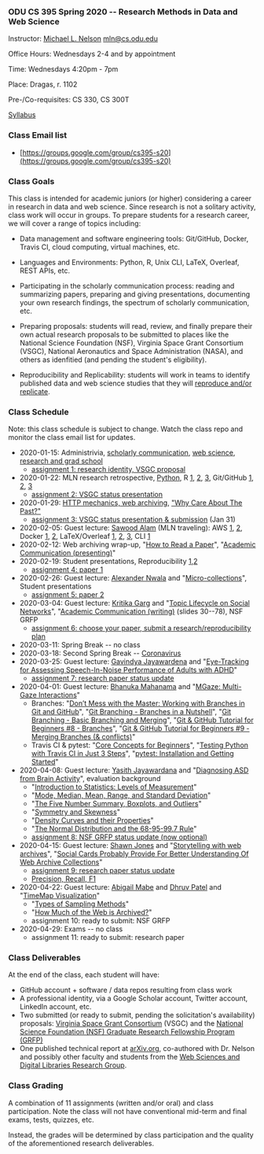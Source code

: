 ### ODU CS 395 Spring 2020 -- Research Methods in Data and Web Science
Instructor: [Michael L. Nelson](http://www.cs.odu.edu/~mln/) <mln@cs.odu.edu> 

Office Hours: Wednesdays 2-4 and by appointment

Time: Wednesdays 4:20pm - 7pm

Place: Dragas, r. 1102

Pre-/Co-requisites: CS 330, CS 300T

[Syllabus](https://raw.githubusercontent.com/phonedude/cs395-s20/master/syllabus.txt)

### Class Email list
* [https://groups.google.com/group/cs395-s20](https://groups.google.com/group/cs395-s20)

### Class Goals

This class is intended for academic juniors (or higher) considering a career in research in data and web science.  Since research is not a solitary activity, class work will occur in groups.  To prepare students for a research career, we will cover a range of topics including:

* Data management and software engineering tools: Git/GitHub, Docker, Travis CI, cloud computing, virtual machines, etc.

* Languages and Environments: Python, R, Unix CLI, LaTeX, Overleaf, REST APIs, etc.

* Participating in the scholarly communication process: reading and summarizing papers, preparing and giving presentations, documenting your own research findings, the spectrum of scholarly communication, etc.

* Preparing proposals: students will read, review, and finally prepare their own actual research proposals to be submitted to places like the National Science Foundation (NSF), Virginia Space Grant Consortium (VSGC), National Aeronautics and Space Administration (NASA), and others as idenfitied (and pending the student's eligibility).  

* Reproducibility and Replicability: students will work in teams to identify published data and web science studies that they will [reproduce and/or replicate](https://phys.org/news/2019-05-replicability-science.html). 

### Class Schedule

Note: this class schedule is subject to change.  Watch the class repo and monitor the class email list for updates.

* 2020-01-15: Administrivia, [scholarly communication](https://docs.google.com/presentation/d/1IwxSSkiDute5iwphX5_xbLly3cm85Hgo08BX1s1SlzA/edit), [web science](https://docs.google.com/presentation/d/1oGOZvGCgv9cbWKuAbxNZxm4cqxB8xk7SEKXBzeSTf5I/edit), [research and grad school](https://docs.google.com/presentation/d/1YLwdWU1VZ-WecnrLvSwp8WKIDODWcFM-_dQ7vGP2BBA/edit)
  * [assignment 1: research identity, VSGC proposal](assignments/assignment-01.md)
* 2020-01-22: MLN research retrospective, [Python](https://cs531-f19.github.io/slides/lecture-05-python.pdf), R [1](https://sites.harding.edu/fmccown/r/), [2](https://www.cs.odu.edu/~mweigle/courses/cs795/mklein-IntroR/lecture/), [3](https://www.tutorialspoint.com/r/index.htm), Git/GitHub [1](https://guides.github.com/introduction/git-handbook/), [2](https://www.youtube.com/watch?v=0fKg7e37bQE#t=4m20s), [3](https://www.cs.odu.edu/~tkennedy/cs411/s20/Public/gitIntro/index.html)
  * [assignment 2: VSGC status presentation](assignments/assignment-02.md)
* 2020-01-29: [HTTP mechanics, web archiving](slides/web-arch-memento.pptx), ["Why Care About The Past?"](https://www.slideshare.net/phonedude/why-careaboutthepast) 
  * [assignment 3: VSGC status presentation & submission](assignments/assignment-03.md) (Jan 31)
* 2020-02-05: Guest lecture: [Sawood Alam](https://twitter.com/ibnesayeed) (MLN traveling): AWS [1](https://aws.amazon.com/getting-started/tutorials/launch-a-virtual-machine/), [2](https://github.com/phonedude/cs531-f18/blob/master/slides/Setting%20up%20a%20server%20in%20AWS.pptx), Docker [1](https://www.slideshare.net/ibnesayeed/introducing-docker-application-containerization-service-orchestration), [2](https://training.play-with-docker.com/microservice-orchestration/), LaTeX/Overleaf [1](https://www.overleaf.com/learn/latex/Free_online_introduction_to_LaTeX_(part_1)), [2](https://www.overleaf.com/learn/latex/Learn_LaTeX_in_30_minutes), [3](https://github.com/oduwsdl/acm-paper-template), CLI [1](https://missing.csail.mit.edu/)
* 2020-02-12: Web archiving wrap-up, "[How to Read a Paper](http://blizzard.cs.uwaterloo.ca/keshav/home/Papers/data/07/paper-reading.pdf)", "[Academic Communication (presenting)](https://docs.google.com/presentation/d/1Ec3MHCGB99TqsRTelyy5EcjQWeLjA5v5tZl9zABadko/edit)"
* 2020-02-19: Student presentations, Reproducibility [1](https://www.slideshare.net/pgroth/ideals-and-norms-in-scholarhsip),[2](https://www.slideshare.net/carolegoble/what-is-reproducibility-the-r-brouhaha-and-how-research-objects-can-help)
  * [assignment 4: paper 1](assignments/assignment-04.md)
* 2020-02-26: Guest lecture: [Alexander Nwala](https://twitter.com/acnwala) and "[Micro-collections](https://twitter.com/acnwala/status/1180151672493862912)", Student presentations
  * [assignment 5: paper 2](assignments/assignment-05.md)
* 2020-03-04: Guest lecture: [Kritika Garg](https://twitter.com/kritika_garg) and "[Topic Lifecycle on Social Networks](https://www.slideshare.net/KritikaGarg10/ecir-2018-topic-lifecyclespptx)", "[Academic Communication (writing)](https://docs.google.com/presentation/d/1BupEndl0RBO0n37En6BEnEdv1O3myIBVxlJyj-DA5xk/edit) (slides 30--78), NSF GRFP
  * [assignment 6: choose your paper, submit a research/reproducibility plan](assignments/assignment-06.md)
* 2020-03-11: Spring Break -- no class
* 2020-03-18: Second Spring Break -- [Coronavirus](https://twitter.com/ODU/status/1237876705898852354)
* 2020-03-25: Guest lecture: [Gavindya Jayawardena](https://twitter.com/Gavindya2) and "[Eye-Tracking for Assessing Speech-In-Noise Performance of Adults with ADHD](https://docs.google.com/presentation/d/1Rx4MRgMdDqX0pTSp8hu299h_rKOlYPtig1dhWUFnrM0/edit)"
  * [assignment 7: research paper status update](assignments/assignment-07.md)
* 2020-04-01: Guest lecture: [Bhanuka Mahanama](https://twitter.com/mahanama94) and "[MGaze: Multi-Gaze Interactions](https://docs.google.com/presentation/d/1zIN_YFy1rBnfAMnR5WSw67F8xdzDkhB8nphZmDULxok/edit)"
  * Branches: "[Don’t Mess with the Master: Working with Branches in Git and GitHub](https://thenewstack.io/dont-mess-with-the-master-working-with-branches-in-git-and-github/)", "[Git Branching - Branches in a Nutshell](https://git-scm.com/book/en/v2/Git-Branching-Branches-in-a-Nutshell)", "[Git Branching - Basic Branching and Merging](https://git-scm.com/book/en/v2/Git-Branching-Basic-Branching-and-Merging)", "[Git & GitHub Tutorial for Beginners #8 - Branches](https://www.youtube.com/watch?v=QV0kVNvkMxc)", "[Git & GitHub Tutorial for Beginners #9 - Merging Branches (& conflicts)](https://www.youtube.com/watch?v=XX-Kct0PfFc)"
  * Travis CI & pytest: "[Core Concepts for Beginners](https://docs.travis-ci.com/user/for-beginners/)", "[Testing Python with Travis CI in Just 3 Steps](https://www.smartfile.com/blog/testing-python-with-travis-ci/)", "[pytest: Installation and Getting Started](https://docs.pytest.org/en/latest/getting-started.html)"
* 2020-04-08: Guest lecture: [Yasith Jayawardana](https://twitter.com/yasithmilinda) and "[Diagnosing ASD from Brain Activity](https://bit.ly/39mg3zG)", evaluation background
  * "[Introduction to Statistics: Levels of Measurement](https://www.youtube.com/watch?v=B0ABvLa_u88)"
  * "[Mode, Median, Mean, Range, and Standard Deviation](https://www.youtube.com/watch?v=mk8tOD0t8M0)"
  * "[The Five Number Summary, Boxplots, and Outliers](https://www.youtube.com/watch?v=tpToLyZibKM)"
  * "[Symmetry and Skewness](https://www.youtube.com/watch?v=pfujiA5Mk_U)"
  * "[Density Curves and their Properties](https://www.youtube.com/watch?v=Txlm4ORI4Gs)"
  * "[The Normal Distribution and the 68-95-99.7 Rule](https://www.youtube.com/watch?v=mtbJbDwqWLE)"
  * [assignment 8: NSF GRFP status update (now optional)](assignments/assignment-08.md)
* 2020-04-15: Guest lecture: [Shawn Jones](https://twitter.com/shawnmjones) and "[Storytelling with web archives](https://www.slideshare.net/shawnmjones/storytelling-with-web-archives)", "[Social Cards Probably Provide For Better Understanding Of Web Archive Collections](https://www.slideshare.net/shawnmjones/social-cards-probably-provide-for-better-understanding-of-web-archive-collections)"
  * [assignment 9: research paper status update](assignments/assignment-09.md)
  * [Precision, Recall, F1](slides/precision-recall.ppt)
* 2020-04-22: Guest lecture: [Abigail Mabe](https://twitter.com/abigail_mabe) and [Dhruv Patel](https://twitter.com/dhruv_282) and "[TimeMap Visualization](http://tmvis.cs.odu.edu/)"
  * "[Types of Sampling Methods](https://www.youtube.com/watch?v=pTuj57uXWlk)"
  * "[How Much of the Web is Archived?](https://ws-dl.blogspot.com/2011/06/2011-06-23-how-much-of-web-is-archived.html)"
  * assignment 10: ready to submit: NSF GRFP
* 2020-04-29: Exams -- no class 
  * assignment 11: ready to submit: research paper

### Class Deliverables

At the end of the class, each student will have:

* GitHub account + software / data repos resulting from class work
* A professional identity, via a Google Scholar account, Twitter account, LinkedIn account, etc.
* Two submitted (or ready to submit, pending the solicitation's availability) proposals: [Virginia Space Grant Consortium](http://vsgc.odu.edu/scholarships-fellowships/) (VSGC) and the [National Science Foundation (NSF) Graduate Research Fellowship Program (GRFP)](https://www.nsf.gov/pubs/2019/nsf19590/nsf19590.htm)
* One published technical report at [arXiv.org](https://www.arxiv.org), co-authored with Dr. Nelson and possibly other faculty and students from the [Web Sciences and Digital Libraries Research Group](https://ws-dl.cs.odu.edu/Main/People). 

### Class Grading 

A combination of 11 assignments (written and/or oral) and class participation.  Note the class will not have conventional mid-term and final exams, tests, quizzes, etc.  

Instead, the grades will be determined by class participation and the quality of the aforementioned research deliverables.  
